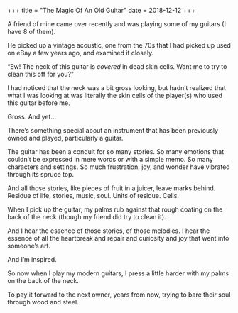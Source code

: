 +++
title = "The Magic Of An Old Guitar"
date = 2018-12-12
+++

A friend of mine came over recently and was playing some of my guitars (I have 8 of them).

He picked up a vintage acoustic, one from the 70s that I had picked up used on eBay a few years ago, and examined it closely.

“Ew! The neck of this guitar is _covered_ in dead skin cells. Want me to try to clean this off for you?”

I had noticed that the neck was a bit gross looking, but hadn&#8217;t realized that what I was looking at was literally the skin cells of the player(s) who used this guitar before me.

Gross. And yet&#8230;

There&#8217;s something special about an instrument that has been previously owned and played, particularly a guitar.

The guitar has been a conduit for so many stories. So many emotions that couldn&#8217;t be expressed in mere words or with a simple memo. So many characters and settings. So much frustration, joy, and wonder have vibrated through its spruce top.

And all those stories, like pieces of fruit in a juicer, leave marks behind. Residue of life, stories, music, soul. Units of residue. Cells.

When I pick up the guitar, my palms rub against that rough coating on the back of the neck (though my friend did try to clean it).

And I hear the essence of those stories, of those melodies. I hear the essence of all the heartbreak and repair and curiosity and joy that went into someone&#8217;s art.

And I&#8217;m inspired.

So now when I play my modern guitars, I press a little harder with my palms on the back of the neck.

To pay it forward to the next owner, years from now, trying to bare their soul through wood and steel.